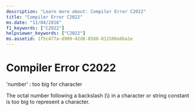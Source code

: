 ```yaml
---
description: "Learn more about: Compiler Error C2022"
title: "Compiler Error C2022"
ms.date: "11/04/2016"
f1_keywords: ["C2022"]
helpviewer_keywords: ["C2022"]
ms.assetid: 1f5c477a-d909-42d8-8588-811586e8ba1e
---
```

# Compiler Error C2022

'number' : too big for character

The octal number following a backslash (\\) in a character or string constant is too big to represent a character.
